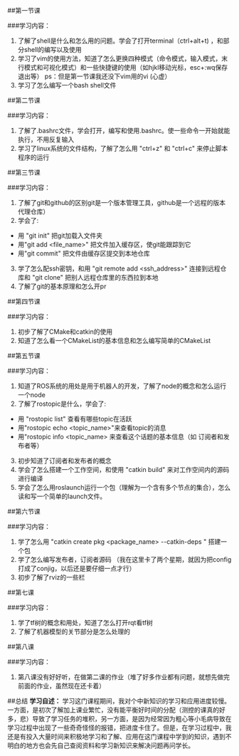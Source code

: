 ##第一节课

###学习内容：
1. 了解了shell是什么和怎么用的问题。学会了打开terminal（ctrl+alt+t) ，和部分shell的编写以及使用
2. 学习了vim的使用方法，知道了怎么更换四种模式（命令模式，输入模式，末行模式和可视化模式）和一些快捷键的使用（如hjkl移动光标，esc+:wq保存退出等） ps：但是第一节课我还没下vim用的vi (心虚）
3. 学习了怎么编写一个bash shell文件

##第二节课

###学习内容：
1. 了解了.bashrc文件，学会打开，编写和使用.bashrc。使一些命令一开始就能执行，不用反复输入
2. 学习了linux系统的文件结构，了解了怎么用 "ctrl+z" 和 "ctrl+c" 来停止脚本程序的运行

##第三节课

###学习内容：
1. 了解了git和github的区别git是一个版本管理工具，github是一个远程的版本代理仓库）
2. 学会了:
 - 用 "git init" 把git加载入文件夹
 - 用"git add <file_name>" 把文件加入缓存区，使git能跟踪到它
 - 用"git commit" 把文件由缓存区提交到本地仓库
3. 学了怎么配ssh密钥，和用 "git remote add <ssh_address>" 连接到远程仓库和 "git clone" 把别人远程仓库里的东西拉到本地
4. 了解了git的基本原理和怎么开pr

##第四节课

###学习内容：
1. 初步了解了CMake和catkin的使用
2. 知道了怎么看一个CMakeList的基本信息和怎么编写简单的CMakeList

##第五节课

###学习内容：
1. 知道了ROS系统的用处是用于机器人的开发，了解了node的概念和怎么运行一个node
2. 了解了rostopic是什么，学会了:
 - 用 "rostopic list" 查看有哪些topic在活跃
 - 用"rostopic echo <topic_name>"来查看topic的消息 
 - 用"rostopic info <topic_name> 来查看这个话题的基本信息（如 订阅者和发布者等）
3. 初步知道了订阅者和发布者的概念
4. 学会了怎么搭建一个工作空间，和使用 "catkin build" 来对工作空间内的源码进行编译
5. 学会了怎么用roslaunch运行一个包（理解为一个含有多个节点的集合），怎么读和写一个简单的launch文件。

##第六节课

###学习内容：
1. 学了怎么用 "catkin create pkg <package_name> --catkin-deps <dependencies>"  搭建一个包
2. 学了怎么编写发布者，订阅者源码 （我在这里卡了两个星期，就因为把config打成了conjig，以后还是要仔细一点才行）
3. 初步了解了rviz的一些栏 

##第七课

###学习内容：
1. 学了tf树的概念和用处，知道了怎么打开rqt看tf树
2.  了解了机器模型的关节部分是怎么处理的

##第八课

###学习内容：
1. 第八课没有好好听，在做第二课的作业（堆了好多作业都有问题，就想先做完前面的作业，虽然现在还卡着）

##总结
**学习自述：** 学习这门课程期间，我对个中新知识的学习和应用进度较慢。一方面，是初次了解加上课业繁忙，没有能平衡好时间的分配（测控的课真的好多，悲）导致了学习任务的堆积，另一方面，是因为经常因为粗心等小毛病导致在学习过程中出现了一些奇奇怪怪的报错，把进度卡住了。但是，在学习过程中，我还是有投入大量时间来积极地学习和了解、应用在这门课程中学到的知识，遇到不明白的地方也会先自己查阅资料和学习新知识来解决问题再问学长。
